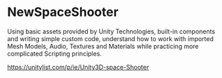# NewSpaceShooter
Using basic assets provided by Unity Technologies, built-in components and writing simple custom code, understand how to work with imported Mesh Models, Audio, Textures and Materials while practicing more complicated Scripting principles.

https://unitylist.com/p/ie/Unity3D-space-Shooter
